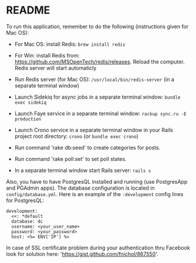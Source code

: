 # README

To run this application, remember to do the following (instructions given for Mac OS):

* For Mac OS: install Redis: `brew install redis`

* For Win: install Redis from: https://github.com/MSOpenTech/redis/releases. Reload the computer. Redis server will start automaticly

* Run Redis server (for Mac OS): `/usr/local/bin/redis-server` (in a separate terminal window)

* Launch Sidekiq for async jobs in a separate terminal window: `bundle exec sidekiq`

* Launch Faye service in a separate terminal window: `rackup sync.ru -E production`

* Launch Crono service in a separate terminal window in your Rails project root directory: `crono` (or `bundle exec crono`)

* Run command 'rake db:seed' to create categories for posts.

* Run command 'rake poll:set' to set poll states.

* In a separate terminal window start Rails server: `rails s`


Also, you have to have PostgresQL installed and running (use PostgresApp and PGAdmin apps). The database configuration is located in `config/database.yml`. Here is an example of the `:development` config lines for PostgresQL:

```
development:
  <<: *default
  database: dc
  username: <your_user_name>
  password: <your_password>
  host: <%= ENV['IP'] %>
```
In case of SSL certificate problem during your authentication thru Facebook look for solution here: 'https://gist.github.com/fnichol/867550'.